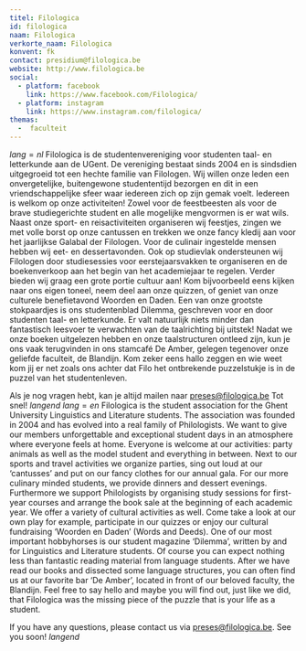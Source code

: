 ```yaml
---
titel: Filologica
id: filologica
naam: Filologica
verkorte_naam: Filologica
konvent: fk
contact: presidium@filologica.be
website: http://www.filologica.be
social:
  - platform: facebook
    link: https://www.facebook.com/Filologica/
  - platform: instagram
    link: https://www.instagram.com/filologica/
themas:
  -  faculteit
---
```

$lang=nl$ 
Filologica is de studentenvereniging voor studenten taal- en letterkunde aan de UGent. De vereniging bestaat sinds 2004 en is sindsdien uitgegroeid tot een hechte familie van Filologen. Wij willen onze leden een onvergetelijke, buitengewone studententijd bezorgen en dit in een vriendschappelijke sfeer waar iedereen zich op zijn gemak voelt. Iedereen is welkom op onze activiteiten!
Zowel voor de feestbeesten als voor de brave studiegerichte student en alle mogelijke mengvormen is er wat wils. Naast onze sport- en reisactiviteiten organiseren wij feestjes, zingen we met volle borst op onze cantussen en trekken we onze fancy kledij aan voor het jaarlijkse Galabal der Filologen. Voor de culinair ingestelde mensen hebben wij eet- en dessertavonden. Ook op studievlak ondersteunen wij Filologen door studiesessies voor eerstejaarsvakken te organiseren en de boekenverkoop aan het begin van het academiejaar te regelen. Verder bieden wij graag een grote portie cultuur aan! Kom bijvoorbeeld eens kijken naar ons eigen toneel, neem deel aan onze quizzen, of geniet van onze culturele benefietavond Woorden en Daden. Een van onze grootste stokpaardjes is ons studentenblad Dilemma, geschreven voor en door studenten taal- en letterkunde. Er valt natuurlijk niets minder dan fantastisch leesvoer te verwachten van de taalrichting bij uitstek!
Nadat we onze boeken uitgelezen hebben en onze taalstructuren ontleed zijn, kun je ons vaak terugvinden in ons stamcafé De Amber, gelegen tegenover onze geliefde faculteit, de Blandijn. Kom zeker eens hallo zeggen en wie weet kom jij er net zoals ons achter dat Filo het ontbrekende puzzelstukje is in de puzzel van het studentenleven.

Als je nog vragen hebt, kan je altijd mailen naar preses@filologica.be
Tot snel! 
$langend$ 
$lang=en$ 
Filologica is the student association for the Ghent University Linguistics and Literature students. The association was founded in 2004 and has evolved into a real family of Philologists. We want to give our members unforgettable and exceptional student days in an atmosphere where everyone feels at home. Everyone is welcome at our activities: party animals as well as the model student and everything in between. Next to our sports and travel activities we organize parties, sing out loud at our ‘cantusses’ and put on our fancy clothes for our annual gala. For our more culinary minded students, we provide dinners and dessert evenings. Furthermore we support Philologists by organising study sessions for first-year courses and arrange the book sale at the beginning of each academic year. We offer a variety of cultural activities as well. Come take a look at our own play for example, participate in our quizzes or enjoy our cultural fundraising ‘Woorden en Daden’ (Words and Deeds). One of our most important hobbyhorses is our student magazine ‘Dilemma’, written by and for Linguistics and Literature students. Of course you can expect nothing less than fantastic reading material from language students. After we have read our books and dissected some language structures, you can often find us at our favorite bar ‘De Amber’, located in front of our beloved faculty, the Blandijn. Feel free to say hello and maybe you will find out, just like we did, that Filologica was the missing piece of the puzzle that is your life as a student.

If you have any questions, please contact us via preses@filologica.be. See you soon! 
$langend$
